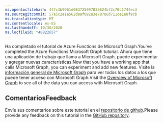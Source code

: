 ```yaml
---
ms.openlocfilehash: 447c3b9961d083725997035624bf2c70c1744ec3
ms.sourcegitcommit: 57a5c2e1a562d8af092a3e78786d711ce1e8f9cb
ms.translationtype: MT
ms.contentlocale: es-ES
ms.lasthandoff: 10/30/2020
ms.locfileid: "48822657"
---
```

<!-- markdownlint-disable MD002 MD041 -->

<span data-ttu-id="cf1ae-101">Ha completado el tutorial de Azure Functions de Microsoft Graph.</span><span class="sxs-lookup"><span data-stu-id="cf1ae-101">You've completed the Azure Functions Microsoft Graph tutorial.</span></span> <span data-ttu-id="cf1ae-102">Ahora que tiene una aplicación de trabajo que llama a Microsoft Graph, puede experimentar y agregar nuevas características.</span><span class="sxs-lookup"><span data-stu-id="cf1ae-102">Now that you have a working app that calls Microsoft Graph, you can experiment and add new features.</span></span> <span data-ttu-id="cf1ae-103">Visite la [información general de Microsoft Graph](https://docs.microsoft.com/graph/overview) para ver todos los datos a los que puede tener acceso con Microsoft Graph.</span><span class="sxs-lookup"><span data-stu-id="cf1ae-103">Visit the [Overview of Microsoft Graph](https://docs.microsoft.com/graph/overview) to see all of the data you can access with Microsoft Graph.</span></span>

## <a name="feedback"></a><span data-ttu-id="cf1ae-104">Comentarios</span><span class="sxs-lookup"><span data-stu-id="cf1ae-104">Feedback</span></span>

<span data-ttu-id="cf1ae-105">Envíe sus comentarios sobre este tutorial en el [repositorio de github](https://github.com/microsoftgraph/msgraph-training-azurefunction-csharp).</span><span class="sxs-lookup"><span data-stu-id="cf1ae-105">Please provide any feedback on this tutorial in the [GitHub repository](https://github.com/microsoftgraph/msgraph-training-azurefunction-csharp).</span></span>
